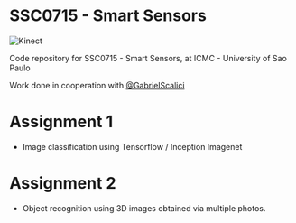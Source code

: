 # SSC0715 - Smart Sensors

![Kinect](https://media.giphy.com/media/rVUyzVPZbfgZy/giphy.gif)

Code repository for SSC0715 - Smart Sensors, at ICMC - University of Sao Paulo

Work done in cooperation with [@GabrielScalici](https://github.com/GabrielScalici)

# Assignment 1
* Image classification using Tensorflow / Inception Imagenet

# Assignment 2
* Object recognition using 3D images obtained via multiple photos. 
